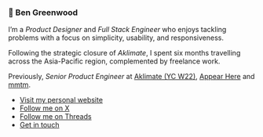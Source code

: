 ### 👋 Ben Greenwood

I’m a _Product Designer_ and _Full Stack Engineer_ who enjoys tackling problems with a focus on simplicity, usability, and responsiveness.

Following the strategic closure of _Aklimate_, I spent six months travelling across the Asia-Pacific region, complemented by freelance work.

Previously, _Senior Product Engineer_ at [Aklimate (YC W22)](https://www.getaklimate.com), [Appear Here](https://appearhere.co.uk) and [mmtm](https://mmtm.io).

- [Visit my personal website](https://ben-greenwood.com)
- [Follow me on X](https://twitter.com/bengreenwood)
- [Follow me on Threads](https://www.threads.net/@bengreenw0od)
- [Get in touch](mailto:ben.t.greenwood@gmail.com)
